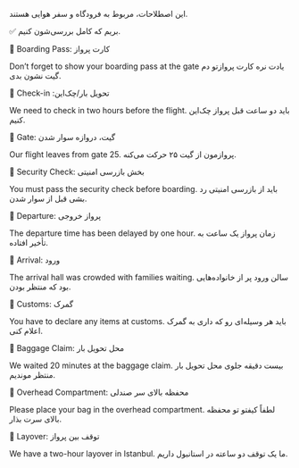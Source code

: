  این اصطلاحات، مربوط به فرودگاه و سفر هوایی هستند.

✅ بریم که کامل بررسی‌شون کنیم. 



🔵 Boarding Pass: کارت پرواز

Don’t forget to show your boarding pass at the gate
یادت نره کارت پروازتو دم گیت نشون بدی.

🔵 Check-in :تحویل بار/چک‌این

We need to check in two hours before the flight.
باید دو ساعت قبل پرواز چک‌این کنیم.

🔵 Gate: گیت، دروازه سوار شدن

Our flight leaves from gate 25.
پروازمون از گیت ۲۵ حرکت می‌کنه.

🔵 Security Check: بخش بازرسی امنیتی

You must pass the security check before boarding.
باید از بازرسی امنیتی رد بشی قبل از سوار شدن.

🔵 Departure: پرواز خروجی

The departure time has been delayed by one hour.
زمان پرواز یک ساعت به تأخیر افتاده.

🔵 Arrival: ورود

The arrival hall was crowded with families waiting.
سالن ورود پر از خانواده‌هایی بود که منتظر بودن.

🔵 Customs: گمرک

You have to declare any items at customs.
باید هر وسیله‌ای رو که داری به گمرک اعلام کنی.

🔵 Baggage Claim: محل تحویل بار

We waited 20 minutes at the baggage claim.
بیست دقیقه جلوی محل تحویل بار منتظر موندیم.

🔵 Overhead Compartment: محفظه بالای سر صندلی

Please place your bag in the overhead compartment.
لطفاً کیفتو تو محفظه بالای سرت بذار.

🔵 Layover: توقف بین پرواز

We have a two-hour layover in Istanbul.
ما یک توقف دو ساعته در استانبول داریم.
